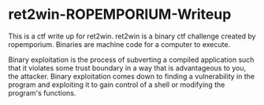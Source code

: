# ret2win-ROPEMPORIUM-Writeup
This is a ctf write up for ret2win. ret2win is a binary ctf challenge created by ropemporium.
Binaries are machine code for a computer to execute.

Binary exploitation is the process of subverting a compiled application such that it violates some trust boundary in a way that is advantageous to you, the attacker.
Binary exploitation comes down to finding a vulnerability in the program and exploiting it to gain control of a shell or modifying the program's functions.

